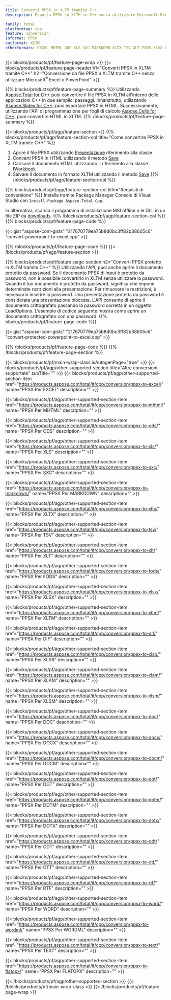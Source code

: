 ```yaml
---
title: Converti PPSX in XLTM tramite C++
description: Esporta PPSX in XLTM in C++ senza utilizzare Microsoft Excel o PowerPoint

family: total
platformtag: cpp
feature: conversion
informat: PPSX
outformat: XLTM
otherformats: EXCEL MHTML ODS XLS SXC MARKDOWN XLTX TSV XLT FODS XLSX CSV DIF XLSB XLAM XLSM DOC DOCX DOCM DOT DOTM DOTX ODT OTT RTF WORD WORDML TEXT FLATOPX
---
```

{{< blocks/products/pf/feature-page-wrap >}}
{{< blocks/products/pf/feature-page-header h1="Converti PPSX in XLTM tramite C++" h2="Conversione da file PPSX a XLTM tramite C++ senza utilizzare Microsoft<sup>&reg;</sup> Excel o PowerPoint" >}}

{{% blocks/products/pf/feature-page-summary %}}
Utilizzando [Aspose.Total for C++](https://products.aspose.com/total/cpp/) puoi convertire il file PPSX in XLTM all'interno delle applicazioni C++ in due semplici passaggi. Innanzitutto, utilizzando [Aspose.Slides for C++](https://products.aspose.com/slides/cpp/), puoi esportare PPSX in HTML. Successivamente, utilizzando l'API di programmazione per fogli di calcolo [Aspose.Cells for C++](https://products.aspose.com/cells/cpp/), puoi convertire HTML in XLTM. 
{{% /blocks/products/pf/feature-page-summary  %}}

{{< blocks/products/pf/agp/feature-section >}}
{{% blocks/products/pf/agp/feature-section-col title="Come convertire PPSX in XLTM tramite C++" %}}
1. Aprire il file PPSX utilizzando [Presentazione](https://reference.aspose.com/slides/cpp/class/aspose.slides.presentation) riferimento alla classe
2. Converti PPSX in HTML utilizzando il metodo [Save](https://reference.aspose.com/slides/cpp/class/aspose.slides.presentation#a06fe2a156063c8c3e5ada2713bb697ba)
3. Caricare il documento HTML utilizzando il riferimento alla classe [IWorkbook](https://reference.aspose.com/cells/cpp/class/aspose.cells.i_workbook)
4. Salvare il documento in formato XLTM utilizzando il metodo [Save](https://reference.aspose.com/cells/cpp/class/aspose.cells.i_workbook#a5dc7de23f7ceba76a05dc1d49f51502e)
{{% /blocks/products/pf/agp/feature-section-col %}}

{{% blocks/products/pf/agp/feature-section-col title="Requisiti di conversione" %}}
Installa tramite Package Manager Console di Visual Studio con ```Install-Package Aspose.Total.Cpp```.

In alternativa, scarica il programma di installazione MSI offline o le DLL in un file ZIP da [downloads](https://downloads.aspose.com/total/cpp).
{{% /blocks/products/pf/agp/feature-section-col %}}
{{% blocks/products/pf/feature-page-code %}}

{{< gist "aspose-com-gists" "217670779ea75b8d0bc3ff82b38605c6" "convert-powerpoint-to-excel.cpp" >}}



{{% /blocks/products/pf/feature-page-code %}}
{{< /blocks/products/pf/agp/feature-section >}}

{{% blocks/products/pf/feature-page-section  h2="Converti PPSX protetto in XLTM tramite C++" %}}
Utilizzando l'API, puoi anche aprire il documento protetto da password. Se il documento PPSX di input è protetto da password, non è possibile convertirlo in XLTM senza utilizzare la password. Quando il tuo documento è protetto da password, significa che impone determinate restrizioni alla presentazione. Per rimuovere le restrizioni, è necessario inserire la password. Una presentazione protetta da password è considerata una presentazione bloccata. L'API consente di aprire il documento crittografato passando la password corretta in un oggetto LoadOptions. L'esempio di codice seguente mostra come aprire un documento crittografato con una password.
{{% blocks/products/pf/feature-page-code %}}

{{< gist "aspose-com-gists" "217670779ea75b8d0bc3ff82b38605c6" "convert-protected-powerpoint-to-excel.cpp" >}}

{{% /blocks/products/pf/feature-page-code  %}}
{{% /blocks/products/pf/feature-page-section %}}

{{< blocks/products/pf/main-wrap-class isAutogenPage="true" >}}
{{< blocks/products/pf/agp/other-supported-section title="Altre conversioni supportate" subTitle="" >}}
{{< blocks/products/pf/agp/other-supported-section-item href="https://products.aspose.com/total/it/cpp/conversion/ppsx-to-excel/" name="PPSX Per EXCEL" description="" >}}

{{< blocks/products/pf/agp/other-supported-section-item href="https://products.aspose.com/total/it/cpp/conversion/ppsx-to-mhtml/" name="PPSX Per MHTML" description="" >}}

{{< blocks/products/pf/agp/other-supported-section-item href="https://products.aspose.com/total/it/cpp/conversion/ppsx-to-ods/" name="PPSX Per ODS" description="" >}}

{{< blocks/products/pf/agp/other-supported-section-item href="https://products.aspose.com/total/it/cpp/conversion/ppsx-to-xls/" name="PPSX Per XLS" description="" >}}

{{< blocks/products/pf/agp/other-supported-section-item href="https://products.aspose.com/total/it/cpp/conversion/ppsx-to-sxc/" name="PPSX Per SXC" description="" >}}

{{< blocks/products/pf/agp/other-supported-section-item href="https://products.aspose.com/total/it/cpp/conversion/ppsx-to-markdown/" name="PPSX Per MARKDOWN" description="" >}}

{{< blocks/products/pf/agp/other-supported-section-item href="https://products.aspose.com/total/it/cpp/conversion/ppsx-to-xltx/" name="PPSX Per XLTX" description="" >}}

{{< blocks/products/pf/agp/other-supported-section-item href="https://products.aspose.com/total/it/cpp/conversion/ppsx-to-tsv/" name="PPSX Per TSV" description="" >}}

{{< blocks/products/pf/agp/other-supported-section-item href="https://products.aspose.com/total/it/cpp/conversion/ppsx-to-xlt/" name="PPSX Per XLT" description="" >}}

{{< blocks/products/pf/agp/other-supported-section-item href="https://products.aspose.com/total/it/cpp/conversion/ppsx-to-fods/" name="PPSX Per FODS" description="" >}}

{{< blocks/products/pf/agp/other-supported-section-item href="https://products.aspose.com/total/it/cpp/conversion/ppsx-to-xlsx/" name="PPSX Per XLSX" description="" >}}

{{< blocks/products/pf/agp/other-supported-section-item href="https://products.aspose.com/total/it/cpp/conversion/ppsx-to-xltm/" name="PPSX Per XLTM" description="" >}}

{{< blocks/products/pf/agp/other-supported-section-item href="https://products.aspose.com/total/it/cpp/conversion/ppsx-to-dif/" name="PPSX Per DIF" description="" >}}

{{< blocks/products/pf/agp/other-supported-section-item href="https://products.aspose.com/total/it/cpp/conversion/ppsx-to-xlsb/" name="PPSX Per XLSB" description="" >}}

{{< blocks/products/pf/agp/other-supported-section-item href="https://products.aspose.com/total/it/cpp/conversion/ppsx-to-xlam/" name="PPSX Per XLAM" description="" >}}

{{< blocks/products/pf/agp/other-supported-section-item href="https://products.aspose.com/total/it/cpp/conversion/ppsx-to-xlsm/" name="PPSX Per XLSM" description="" >}}

{{< blocks/products/pf/agp/other-supported-section-item href="https://products.aspose.com/total/it/cpp/conversion/ppsx-to-doc/" name="PPSX Per DOC" description="" >}}

{{< blocks/products/pf/agp/other-supported-section-item href="https://products.aspose.com/total/it/cpp/conversion/ppsx-to-docx/" name="PPSX Per DOCX" description="" >}}

{{< blocks/products/pf/agp/other-supported-section-item href="https://products.aspose.com/total/it/cpp/conversion/ppsx-to-docm/" name="PPSX Per DOCM" description="" >}}

{{< blocks/products/pf/agp/other-supported-section-item href="https://products.aspose.com/total/it/cpp/conversion/ppsx-to-dot/" name="PPSX Per DOT" description="" >}}

{{< blocks/products/pf/agp/other-supported-section-item href="https://products.aspose.com/total/it/cpp/conversion/ppsx-to-dotm/" name="PPSX Per DOTM" description="" >}}

{{< blocks/products/pf/agp/other-supported-section-item href="https://products.aspose.com/total/it/cpp/conversion/ppsx-to-dotx/" name="PPSX Per DOTX" description="" >}}

{{< blocks/products/pf/agp/other-supported-section-item href="https://products.aspose.com/total/it/cpp/conversion/ppsx-to-odt/" name="PPSX Per ODT" description="" >}}

{{< blocks/products/pf/agp/other-supported-section-item href="https://products.aspose.com/total/it/cpp/conversion/ppsx-to-ott/" name="PPSX Per OTT" description="" >}}

{{< blocks/products/pf/agp/other-supported-section-item href="https://products.aspose.com/total/it/cpp/conversion/ppsx-to-rtf/" name="PPSX Per RTF" description="" >}}

{{< blocks/products/pf/agp/other-supported-section-item href="https://products.aspose.com/total/it/cpp/conversion/ppsx-to-word/" name="PPSX Per WORD" description="" >}}

{{< blocks/products/pf/agp/other-supported-section-item href="https://products.aspose.com/total/it/cpp/conversion/ppsx-to-wordml/" name="PPSX Per WORDML" description="" >}}

{{< blocks/products/pf/agp/other-supported-section-item href="https://products.aspose.com/total/it/cpp/conversion/ppsx-to-text/" name="PPSX Per TEXT" description="" >}}

{{< blocks/products/pf/agp/other-supported-section-item href="https://products.aspose.com/total/it/cpp/conversion/ppsx-to-flatopx/" name="PPSX Per FLATOPX" description="" >}}


{{< /blocks/products/pf/agp/other-supported-section >}}
{{< /blocks/products/pf/main-wrap-class >}}
{{< /blocks/products/pf/feature-page-wrap >}}